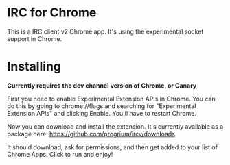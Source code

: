 # IRC for Chrome

This is a IRC client v2 Chrome app. It's using the experimental socket
support in Chrome.

# Installing

**Currently requires the dev channel version of Chrome, or Canary**

First you need to enable Experimental Extension APIs in Chrome. You can do
this by going to chrome://flags and searching for "Experimental Extension
APIs" and clicking Enable. You'll have to restart Chrome.

Now you can download and install the extension. It's currently available
as a package here: https://github.com/progrium/ircv/downloads

It should download, ask for permissions, and then get added to your list
of Chrome Apps. Click to run and enjoy!
